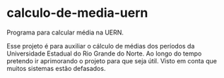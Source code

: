 # calculo-de-media-uern
Programa para calcular média na UERN.

Esse projeto é para auxiliar o cálculo de médias dos períodos da Universidade Estadual do Rio Grande do Norte. Ao longo do tempo pretendo ir aprimorando o projeto para que seja útil. Visto em conta que muitos sistemas estão defasados.
